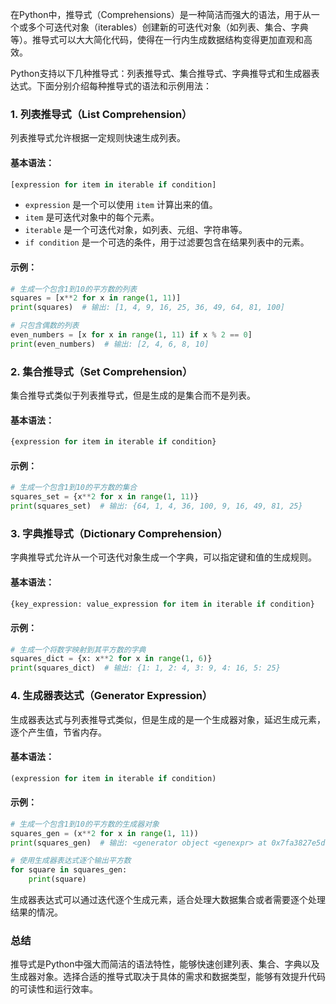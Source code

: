 在Python中，推导式（Comprehensions）是一种简洁而强大的语法，用于从一个或多个可迭代对象（iterables）创建新的可迭代对象（如列表、集合、字典等）。推导式可以大大简化代码，使得在一行内生成数据结构变得更加直观和高效。

Python支持以下几种推导式：列表推导式、集合推导式、字典推导式和生成器表达式。下面分别介绍每种推导式的语法和示例用法：

### 1. 列表推导式（List Comprehension）

列表推导式允许根据一定规则快速生成列表。

#### 基本语法：

```python
[expression for item in iterable if condition]
```

- `expression` 是一个可以使用 `item` 计算出来的值。
- `item` 是可迭代对象中的每个元素。
- `iterable` 是一个可迭代对象，如列表、元组、字符串等。
- `if condition` 是一个可选的条件，用于过滤要包含在结果列表中的元素。

#### 示例：

```python
# 生成一个包含1到10的平方数的列表
squares = [x**2 for x in range(1, 11)]
print(squares)  # 输出: [1, 4, 9, 16, 25, 36, 49, 64, 81, 100]

# 只包含偶数的列表
even_numbers = [x for x in range(1, 11) if x % 2 == 0]
print(even_numbers)  # 输出: [2, 4, 6, 8, 10]
```

### 2. 集合推导式（Set Comprehension）

集合推导式类似于列表推导式，但是生成的是集合而不是列表。

#### 基本语法：

```python
{expression for item in iterable if condition}
```

#### 示例：

```python
# 生成一个包含1到10的平方数的集合
squares_set = {x**2 for x in range(1, 11)}
print(squares_set)  # 输出: {64, 1, 4, 36, 100, 9, 16, 49, 81, 25}
```

### 3. 字典推导式（Dictionary Comprehension）

字典推导式允许从一个可迭代对象生成一个字典，可以指定键和值的生成规则。

#### 基本语法：

```python
{key_expression: value_expression for item in iterable if condition}
```

#### 示例：

```python
# 生成一个将数字映射到其平方数的字典
squares_dict = {x: x**2 for x in range(1, 6)}
print(squares_dict)  # 输出: {1: 1, 2: 4, 3: 9, 4: 16, 5: 25}
```

### 4. 生成器表达式（Generator Expression）

生成器表达式与列表推导式类似，但是生成的是一个生成器对象，延迟生成元素，逐个产生值，节省内存。

#### 基本语法：

```python
(expression for item in iterable if condition)
```

#### 示例：

```python
# 生成一个包含1到10的平方数的生成器对象
squares_gen = (x**2 for x in range(1, 11))
print(squares_gen)  # 输出: <generator object <genexpr> at 0x7fa3827e5d00>

# 使用生成器表达式逐个输出平方数
for square in squares_gen:
    print(square)
```

生成器表达式可以通过迭代逐个生成元素，适合处理大数据集合或者需要逐个处理结果的情况。

### 总结

推导式是Python中强大而简洁的语法特性，能够快速创建列表、集合、字典以及生成器对象。选择合适的推导式取决于具体的需求和数据类型，能够有效提升代码的可读性和运行效率。